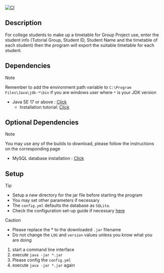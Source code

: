 [![CI](https://github.com/terencekam/GroupMemberTimetable/actions/workflows/maven.yml/badge.svg)](https://github.com/terencekam/GroupMemberTimetable/actions/workflows/maven.yml)
## Description
For college students to make up a timetable for Group Project use, enter the student info (Tutorial Group, Student ID, Student Name and the timetable of each student)
then the program will export the suitable timetable for each student.


## Dependencies
> [!Note]
> Remember to add the environment path variable to `C:\Program Files\Java\jdk-*\bin` if you are windows user where `*` is your JDK version
- Java SE 17 or above :  [Click](https://www.oracle.com/java/technologies/downloads/)
  - Installation tutorial: [Click](https://docs.oracle.com/en/java/javase/21/install/overview-jdk-installation.html#GUID-8677A77F-231A-40F7-98B9-1FD0B48C346A)

## Optional Dependencies
> [!Note]
> You may use any of the builds to download, please follow the instructions on the corresponding page
- MySQL database installation : [Click](https://dev.mysql.com/downloads/)

## Setup
> [!TIP]
> - Setup a new directory for the jar file before starting the program
> - You may set other parameters if necessary
> - The `config.yml` defaults the database as `SQLite`.
> - Check the configuration set-up guide if necessary [here](\config.md)

> [!CAUTION]
> - Please replace the * to the downloaded `.jar` filename 
> - Do not change the `LOG` and `version` values unless you know what you are doing
1. start a command line interface
2. execute `java -jar *.jar`
3. Please config the `config.yml`
4. execute `java -jar *.jar` again


